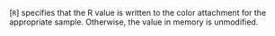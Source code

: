 [`R`] specifies that the R value is
written to the color attachment for the appropriate sample.
Otherwise, the value in memory is unmodified.